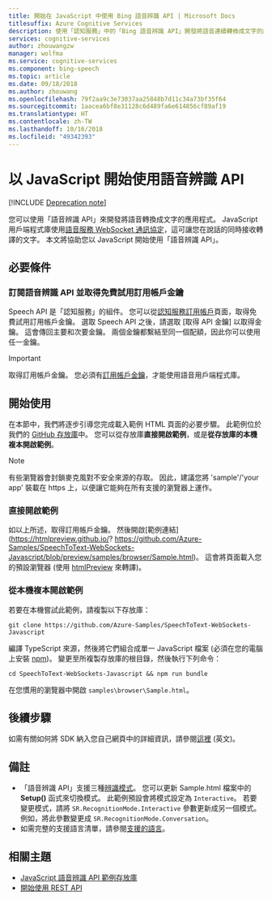 ```yaml
---
title: 開始在 JavaScript 中使用 Bing 語音辨識 API | Microsoft Docs
titlesuffix: Azure Cognitive Services
description: 使用「認知服務」中的「Bing 語音辨識 API」開發將語音連續轉換成文字的應用程式。
services: cognitive-services
author: zhouwangzw
manager: wolfma
ms.service: cognitive-services
ms.component: bing-speech
ms.topic: article
ms.date: 09/18/2018
ms.author: zhouwang
ms.openlocfilehash: 79f2aa9c3e73037aa25848b7d11c34a73bf35f64
ms.sourcegitcommit: 1aacea6bf8e31128c6d489fa6e614856cf89af19
ms.translationtype: HT
ms.contentlocale: zh-TW
ms.lasthandoff: 10/16/2018
ms.locfileid: "49342393"
---
```

# <a name="get-started-with-the-speech-recognition-api-in-javascript"></a>以 JavaScript 開始使用語音辨識 API

[!INCLUDE [Deprecation note](../../../../includes/cognitive-services-bing-speech-api-deprecation-note.md)]

您可以使用「語音辨識 API」來開發將語音轉換成文字的應用程式。 JavaScript 用戶端程式庫使用[語音服務 WebSocket 通訊協定](../API-Reference-REST/websocketprotocol.md)，這可讓您在說話的同時接收轉譯的文字。 本文將協助您以 JavaScript 開始使用「語音辨識 API」。

## <a name="prerequisites"></a>必要條件

### <a name="subscribe-to-the-speech-recognition-api-and-get-a-free-trial-subscription-key"></a>訂閱語音辨識 API 並取得免費試用訂用帳戶金鑰

Speech API 是「認知服務」的組件。 您可以從[認知服務訂用帳戶](https://azure.microsoft.com/try/cognitive-services/)頁面，取得免費試用訂用帳戶金鑰。 選取 Speech API 之後，請選取 [取得 API 金鑰] 以取得金鑰。 這會傳回主要和次要金鑰。 兩個金鑰都繫結至同一個配額，因此你可以使用任一金鑰。

> [!IMPORTANT]
> 取得訂用帳戶金鑰。 您必須有[訂用帳戶金鑰](https://azure.microsoft.com/try/cognitive-services/)，才能使用語音用戶端程式庫。

## <a name="get-started"></a>開始使用

在本節中，我們將逐步引導您完成載入範例 HTML 頁面的必要步驟。 此範例位於我們的 [GitHub 存放庫](https://github.com/Azure-Samples/SpeechToText-WebSockets-Javascript)中。 您可以從存放庫**直接開啟範例**，或是**從存放庫的本機複本開啟範例**。 

> [!NOTE]
> 有些瀏覽器會封鎖麥克風對不安全來源的存取。 因此，建議您將 'sample'/'your app' 裝載在 https 上，以便讓它能夠在所有支援的瀏覽器上運作。 

### <a name="open-the-sample-directly"></a>直接開啟範例

如以上所述，取得訂用帳戶金鑰。 然後開啟[範例連結](https://htmlpreview.github.io/? https://github.com/Azure-Samples/SpeechToText-WebSockets-Javascript/blob/preview/samples/browser/Sample.html)。 這會將頁面載入您的預設瀏覽器 (使用 [htmlPreview](https://github.com/htmlpreview/htmlpreview.github.com) 來轉譯)。

### <a name="open-the-sample-from-a-local-copy"></a>從本機複本開啟範例

若要在本機嘗試此範例，請複製以下存放庫：

```
git clone https://github.com/Azure-Samples/SpeechToText-WebSockets-Javascript
```

編譯 TypeScript 來源，然後將它們組合成單一 JavaScript 檔案 (必須在您的電腦上安裝 [npm](https://www.npmjs.com/))。 變更至所複製存放庫的根目錄，然後執行下列命令：

```
cd SpeechToText-WebSockets-Javascript && npm run bundle
```

在您慣用的瀏覽器中開啟 `samples\browser\Sample.html`。

## <a name="next-steps"></a>後續步驟

如需有關如何將 SDK 納入您自己網頁中的詳細資訊，請參閱[這裡](https://github.com/Azure-Samples/SpeechToText-WebSockets-Javascript) \(英文\)。

## <a name="remarks"></a>備註

- 「語音辨識 API」支援三種[辨識模式](../concepts.md#recognition-modes)。 您可以更新 Sample.html 檔案中的 **Setup()** 函式來切換模式。 此範例預設會將模式設定為 `Interactive`。 若要變更模式，請將 `SR.RecognitionMode.Interactive` 參數更新成另一個模式。 例如，將此參數變更成 `SR.RecognitionMode.Conversation`。
- 如需完整的支援語言清單，請參閱[支援的語言](../API-Reference-REST/supportedlanguages.md)。

## <a name="related-topics"></a>相關主題

- [JavaScript 語音辨識 API 範例存放庫](https://github.com/Azure-Samples/SpeechToText-WebSockets-Javascript)
- [開始使用 REST API](GetStartedREST.md)
